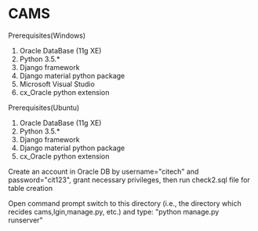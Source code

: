 # CAMS

Prerequisites(Windows)
1) Oracle DataBase (11g XE)
2) Python 3.5.*
3) Django framework
4) Django material python package
5) Microsoft Visual Studio
6) cx_Oracle python extension

Prerequisites(Ubuntu)
1) Oracle DataBase (11g XE)
2) Python 3.5.*
3) Django framework
4) Django material python package
5) cx_Oracle python extension

Create an account in Oracle DB by username="citech" and password="cit123", grant necessary privileges, then run check2.sql file for table creation

Open command prompt switch to this directory (i.e., the directory which recides cams,lgin,manage.py, etc.) and type: 
"python manage.py runserver"

